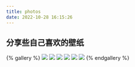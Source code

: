 ```yaml
---
title: photos
date: 2022-10-28 16:15:26
---
```

## 分享些自己喜欢的壁纸
{% gallery %}
![](/photos/photos/wallhaven1.png)
![](/photos/photos/wallhaven2.png)
![](/photos/photos/wallhaven3.jpg)
![](/photos/photos/wallhaven4.jpg)
![](/photos/photos/wallhaven5.jpg)
![](/photos/photos/wallhaven6.jpg)
{% endgallery %}